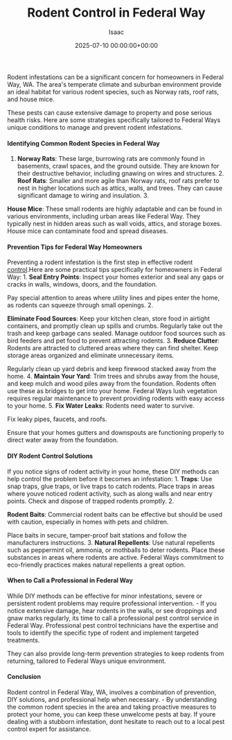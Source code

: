 ﻿---
title: Rodent Control in Federal Way
description: Rodent infestations can be a significant concern for homeowners in Federal Way, WA. The area's temperate climate and suburban environment provide an ideal...
slug: /rodent-control-in-federal-way/
date: 2025-07-10 00:00:00+00:00
lastmod: 2025-07-10 00:00:00+03:00
author: Isaac
categories:

- Federal Way

- Guide

- Mice

- Rats
tags:

- federal-way

- rodent

- control
layout: post
---

Rodent infestations can be a significant concern for homeowners in Federal Way, WA. The area's temperate climate and suburban environment provide an ideal habitat for various rodent species, such as Norway rats, roof rats, and house mice.

These pests can cause extensive damage to property and pose serious health risks. Here are some strategies specifically tailored to Federal Ways unique conditions to manage and prevent rodent infestations.

####  Identifying Common Rodent Species in Federal Way

1. **Norway Rats**: These large, burrowing rats are commonly found in basements, crawl spaces, and the ground outside. They are known for their destructive behavior, including gnawing on wires and structures. 2. **Roof Rats**: Smaller and more agile than Norway rats, roof rats prefer to nest in higher locations such as attics, walls, and trees. They can cause significant damage to wiring and insulation. 3.

**House Mice**: These small rodents are highly adaptable and can be found in various environments, including urban areas like Federal Way. They typically nest in hidden areas such as wall voids, attics, and storage boxes. House mice can contaminate food and spread diseases.

####  Prevention Tips for Federal Way Homeowners

Preventing a rodent infestation is the first step in effective rodent [control](https://pestpolicy.com/rodent-control-in-bellevue/).Here are some practical tips specifically for homeowners in Federal Way: 1. **Seal Entry Points**: Inspect your homes exterior and seal any gaps or cracks in walls, windows, doors, and the foundation.

Pay special attention to areas where utility lines and pipes enter the home, as rodents can squeeze through small openings. 2.

**Eliminate Food Sources**: Keep your kitchen clean, store food in airtight containers, and promptly clean up spills and crumbs. Regularly take out the trash and keep garbage cans sealed. Manage outdoor food sources such as bird feeders and pet food to prevent attracting rodents. 3. **Reduce Clutter**: Rodents are attracted to cluttered areas where they can find shelter. Keep storage areas organized and eliminate unnecessary items.

Regularly clean up yard debris and keep firewood stacked away from the home. 4. **Maintain Your Yard**: Trim trees and shrubs away from the house, and keep mulch and wood piles away from the foundation. Rodents often use these as bridges to get into your home. Federal Ways lush vegetation requires regular maintenance to prevent providing rodents with easy access to your home. 5. **Fix Water Leaks**: Rodents need water to survive.

Fix leaky pipes, faucets, and roofs.

Ensure that your homes gutters and downspouts are functioning properly to direct water away from the foundation.

####  DIY Rodent Control Solutions

If you notice signs of rodent activity in your home, these DIY methods can help control the problem before it becomes an infestation: 1. **Traps**: Use snap traps, glue traps, or live traps to catch rodents. Place traps in areas where youve noticed rodent activity, such as along walls and near entry points. Check and dispose of trapped rodents promptly. 2.

**Rodent Baits**: Commercial rodent baits can be effective but should be used with caution, especially in homes with pets and children.

Place baits in secure, tamper-proof bait stations and follow the manufacturers instructions. 3. **Natural Repellents**: Use natural repellents such as peppermint oil, ammonia, or mothballs to deter rodents. Place these substances in areas where rodents are active. Federal Ways commitment to eco-friendly practices makes natural repellents a great option.

####  When to Call a Professional in Federal Way

While DIY methods can be effective for minor infestations, severe or persistent rodent problems may require professional intervention. - If you notice extensive damage, hear rodents in the walls, or see droppings and gnaw marks regularly, its time to call a professional pest control service in Federal Way. Professional pest control technicians have the expertise and tools to identify the specific type of rodent and implement targeted treatments.

They can also provide long-term prevention strategies to keep rodents from returning, tailored to Federal Ways unique environment.

####  Conclusion

Rodent control in Federal Way, WA, involves a combination of prevention, DIY solutions, and professional help when necessary. - By understanding the common rodent species in the area and taking proactive measures to protect your home, you can keep these unwelcome pests at bay. If youre dealing with a stubborn infestation, dont hesitate to reach out to a local pest control expert for assistance.
